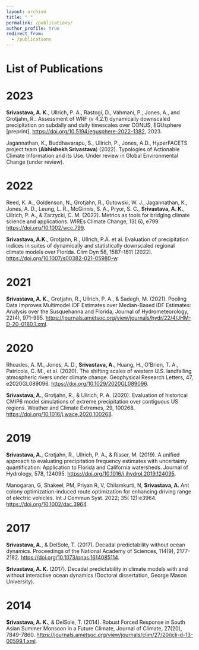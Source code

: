 ```yaml
---
layout: archive
title: " "
permalink: /publications/
author_profile: true
redirect_from:
  - /publications
---
```


List of Publications
======

2023
======
**Srivastava, A. K.**, Ullrich, P. A., Rastogi, D., Vahmani, P., Jones, A., and Grotjahn, R.: Assessment of WRF (v 4.2.1) dynamically downscaled precipitation on subdaily and daily timescales over CONUS, EGUsphere [preprint], <https://doi.org/10.5194/egusphere-2022-1382>, 2023. 

Jagannathan, K., Buddhavarapu, S., Ullrich, P., Jones, A.D., HyperFACETS project team (**Abhishekh Srivastava**) (2022). Typologies of Actionable Climate Information and its Use. Under review in Global Environmental Change (under review).


2022
======
Reed, K. A., Goldenson, N., Grotjahn, R., Gutowski, W. J., Jagannathan, K., Jones, A. D., Leung, L. R., McGinnis, S. A., Pryor, S. C., **Srivastava, A. K.**, Ullrich, P. A., & Zarzycki, C. M. (2022). Metrics as tools for bridging climate science and applications. WIREs Climate Change, 13( 6), e799. <https://doi.org/10.1002/wcc.799>.

**Srivastava, A.K.**, Grotjahn, R., Ullrich, P.A. et al. Evaluation of precipitation indices in suites of dynamically and statistically downscaled regional climate models over Florida. Clim Dyn 58, 1587–1611 (2022). <https://doi.org/10.1007/s00382-021-05980-w>.

2021
======
**Srivastava, A. K.**, Grotjahn, R., Ullrich, P. A., & Sadegh, M. (2021). Pooling Data Improves Multimodel IDF Estimates over Median-Based IDF Estimates: Analysis over the Susquehanna and Florida, Journal of Hydrometeorology, 22(4), 971-995. <https://journals.ametsoc.org/view/journals/hydr/22/4/JHM-D-20-0180.1.xml>.

2020
======
Rhoades, A. M., Jones, A. D., **Srivastava, A.**, Huang, H., O'Brien, T. A., Patricola, C. M., et al. (2020). The shifting scales of western U.S. landfalling atmospheric rivers under climate change. Geophysical Research Letters, 47, e2020GL089096. <https://doi.org/10.1029/2020GL089096>.

**Srivastava, A.**, Grotjahn, R., & Ullrich, P. A. (2020). Evaluation of historical CMIP6 model simulations of extreme precipitation over contiguous US regions. Weather and Climate Extremes, 29, 100268. <https://doi.org/10.1016/j.wace.2020.100268>.


2019
======
**Srivastava, A.**, Grotjahn, R., Ullrich, P. A., & Risser, M. (2019). A unified approach to evaluating precipitation frequency estimates with uncertainty quantification: Application to Florida and California watersheds. Journal of Hydrology, 578, 124095. <https://doi.org/10.1016/j.jhydrol.2019.124095>.

Manogaran, G, Shakeel, PM, Priyan R, V, Chilamkurti, N, **Srivastava, A**. Ant colony optimization-induced route optimization for enhancing driving range of electric vehicles. Int J Commun Syst. 2022; 35( 12):e3964. <https://doi.org/10.1002/dac.3964>.

2017
======
**Srivastava, A.**, & DelSole, T. (2017). Decadal predictability without ocean dynamics. Proceedings of the National Academy of Sciences, 114(9), 2177-2182. <https://doi.org/10.1073/pnas.1614085114>.

**Srivastava, A. K.** (2017). Decadal predictability in climate models with and without interactive ocean dynamics (Doctoral dissertation, George Mason University).

2014
======
**Srivastava, A. K.**, & DelSole, T. (2014). Robust Forced Response in South Asian Summer Monsoon in a Future Climate, Journal of Climate, 27(20), 7849-7860. <https://journals.ametsoc.org/view/journals/clim/27/20/jcli-d-13-00599.1.xml>.


